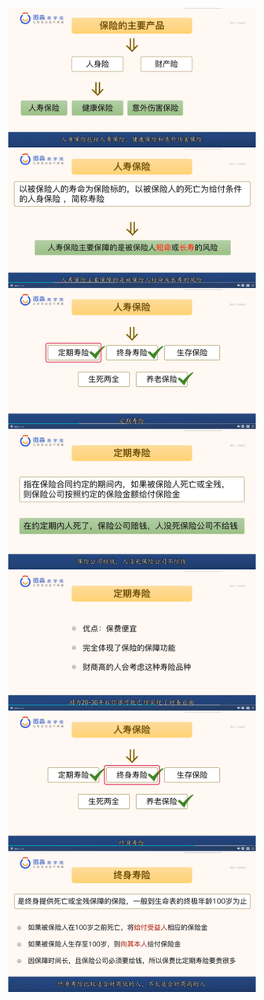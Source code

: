 ![](20201019-%20(1).png)
![](20201019-%20(2).png)
![](20201019-%20(3).png)
![](20201019-%20(4).png)
![](20201019-%20(5).png)
![](20201019-%20(6).png)
![](20201019-%20(7).png)